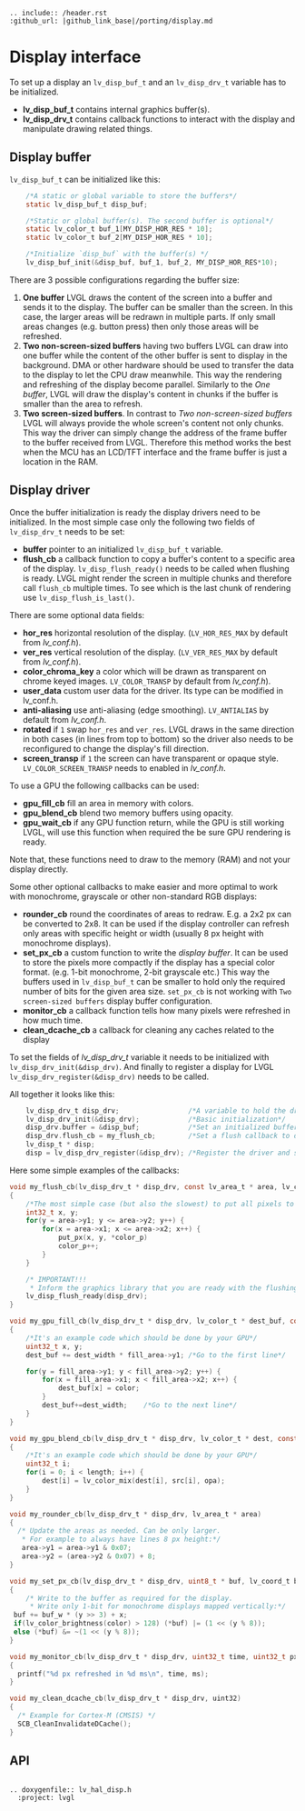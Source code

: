 ```eval_rst
.. include:: /header.rst 
:github_url: |github_link_base|/porting/display.md
```
# Display interface

To set up a display an `lv_disp_buf_t` and an `lv_disp_drv_t` variable has to be initialized.
- **lv_disp_buf_t** contains internal graphics buffer(s).
- **lv_disp_drv_t** contains callback functions to interact with the display and manipulate drawing related things.


## Display buffer

`lv_disp_buf_t` can be initialized like this:
```c
    /*A static or global variable to store the buffers*/
    static lv_disp_buf_t disp_buf;

    /*Static or global buffer(s). The second buffer is optional*/
    static lv_color_t buf_1[MY_DISP_HOR_RES * 10];
    static lv_color_t buf_2[MY_DISP_HOR_RES * 10];

    /*Initialize `disp_buf` with the buffer(s) */
    lv_disp_buf_init(&disp_buf, buf_1, buf_2, MY_DISP_HOR_RES*10);
```

There are 3 possible configurations regarding the buffer size:
1. **One buffer** LVGL draws the content of the screen into a buffer and sends it to the display.
The buffer can be smaller than the screen. In this case, the larger areas will be redrawn in multiple parts.
If only small areas changes (e.g. button press) then only those areas will be refreshed.
2. **Two non-screen-sized buffers** having two buffers LVGL can draw into one buffer while the content of the other buffer is sent to display in the background.
DMA or other hardware should be used to transfer the data to the display to let the CPU draw meanwhile.
This way the rendering and refreshing of the display become parallel.
Similarly to the *One buffer*, LVGL will draw the display's content in chunks if the buffer is smaller than the area to refresh.
3. **Two screen-sized buffers**.
In contrast to *Two non-screen-sized buffers* LVGL will always provide the whole screen's content not only chunks.
This way the driver can simply change the address of the frame buffer to the buffer received from LVGL.
Therefore this method works the best when the MCU has an LCD/TFT interface and the frame buffer is just a location in the RAM.


## Display driver

Once the buffer initialization is ready the display drivers need to be initialized. In the most simple case only the following two fields of `lv_disp_drv_t` needs to be set:
- **buffer** pointer to an initialized `lv_disp_buf_t` variable.
- **flush_cb** a callback function to copy a buffer's content to a specific area of the display. `lv_disp_flush_ready()` needs to be called when flushing is ready. LVGL might render the screen in multiple chunks and therefore call `flush_cb` multiple times. To see which is the last chunk of rendering use `lv_disp_flush_is_last()`.

There are some optional data fields:
- **hor_res** horizontal resolution of the display. (`LV_HOR_RES_MAX` by default from *lv_conf.h*).
- **ver_res** vertical resolution of the display. (`LV_VER_RES_MAX` by default from *lv_conf.h*).
- **color_chroma_key** a color which will be drawn as transparent on chrome keyed images. `LV_COLOR_TRANSP` by default from *lv_conf.h*).
- **user_data** custom user data for the driver. Its type can be modified in lv_conf.h.
- **anti-aliasing** use anti-aliasing (edge smoothing). `LV_ANTIALIAS` by default  from *lv_conf.h*.
- **rotated** if `1` swap `hor_res` and `ver_res`. LVGL draws in the same direction in both cases (in lines from top to bottom) so the driver also needs to be reconfigured to change the display's fill direction.
- **screen_transp** if `1` the screen can have transparent or opaque style. `LV_COLOR_SCREEN_TRANSP` needs to enabled in *lv_conf.h*.

To use a GPU the following callbacks can be used:
- **gpu_fill_cb** fill an area in memory with colors.
- **gpu_blend_cb** blend two memory buffers using opacity.
- **gpu_wait_cb** if any GPU function return, while the GPU is still working LVGL, will use this function when required the be sure GPU rendering is ready.

Note that, these functions need to draw to the memory (RAM) and not your display directly.

Some other optional callbacks to make easier and more optimal to work with monochrome, grayscale or other non-standard RGB displays:
- **rounder_cb** round the coordinates of areas to redraw. E.g. a 2x2 px can be converted to 2x8.
It can be used if the display controller can refresh only areas with specific height or width (usually 8 px height with monochrome displays).
- **set_px_cb** a custom function to write the *display buffer*.
It can be used to store the pixels more compactly if the display has a special color format. (e.g. 1-bit monochrome, 2-bit grayscale etc.)
This way the buffers used in `lv_disp_buf_t` can be smaller to hold only the required number of bits for the given area size. `set_px_cb` is not working with `Two screen-sized buffers` display buffer configuration.
- **monitor_cb** a callback function tells how many pixels were refreshed in how much time.
- **clean_dcache_cb** a callback for cleaning any caches related to the display

To set the fields of *lv_disp_drv_t* variable it needs to be initialized with `lv_disp_drv_init(&disp_drv)`.
And finally to register a display for LVGL `lv_disp_drv_register(&disp_drv)` needs to be called.

All together it looks like this:
```c
    lv_disp_drv_t disp_drv;                 /*A variable to hold the drivers. Can be local variable*/
    lv_disp_drv_init(&disp_drv);            /*Basic initialization*/
    disp_drv.buffer = &disp_buf;            /*Set an initialized buffer*/
    disp_drv.flush_cb = my_flush_cb;        /*Set a flush callback to draw to the display*/
    lv_disp_t * disp;
    disp = lv_disp_drv_register(&disp_drv); /*Register the driver and save the created display objects*/
```

Here some simple examples of the callbacks:
```c
void my_flush_cb(lv_disp_drv_t * disp_drv, const lv_area_t * area, lv_color_t * color_p)
{
    /*The most simple case (but also the slowest) to put all pixels to the screen one-by-one*/
    int32_t x, y;
    for(y = area->y1; y <= area->y2; y++) {
        for(x = area->x1; x <= area->x2; x++) {
            put_px(x, y, *color_p)
            color_p++;
        }
    }

    /* IMPORTANT!!!
     * Inform the graphics library that you are ready with the flushing*/
    lv_disp_flush_ready(disp_drv);
}

void my_gpu_fill_cb(lv_disp_drv_t * disp_drv, lv_color_t * dest_buf, const lv_area_t * dest_area, const lv_area_t * fill_area, lv_color_t color);
{
    /*It's an example code which should be done by your GPU*/
    uint32_t x, y;
    dest_buf += dest_width * fill_area->y1; /*Go to the first line*/

    for(y = fill_area->y1; y < fill_area->y2; y++) {
        for(x = fill_area->x1; x < fill_area->x2; x++) {
            dest_buf[x] = color;
        }
        dest_buf+=dest_width;    /*Go to the next line*/
    }
}

void my_gpu_blend_cb(lv_disp_drv_t * disp_drv, lv_color_t * dest, const lv_color_t * src, uint32_t length, lv_opa_t opa)
{
    /*It's an example code which should be done by your GPU*/
    uint32_t i;
    for(i = 0; i < length; i++) {
        dest[i] = lv_color_mix(dest[i], src[i], opa);
    }
}

void my_rounder_cb(lv_disp_drv_t * disp_drv, lv_area_t * area)
{
  /* Update the areas as needed. Can be only larger.
   * For example to always have lines 8 px height:*/
   area->y1 = area->y1 & 0x07;
   area->y2 = (area->y2 & 0x07) + 8;
}

void my_set_px_cb(lv_disp_drv_t * disp_drv, uint8_t * buf, lv_coord_t buf_w, lv_coord_t x, lv_coord_t y, lv_color_t color, lv_opa_t opa)
{
    /* Write to the buffer as required for the display.
     * Write only 1-bit for monochrome displays mapped vertically:*/
 buf += buf_w * (y >> 3) + x;
 if(lv_color_brightness(color) > 128) (*buf) |= (1 << (y % 8));
 else (*buf) &= ~(1 << (y % 8));
}

void my_monitor_cb(lv_disp_drv_t * disp_drv, uint32_t time, uint32_t px)
{
  printf("%d px refreshed in %d ms\n", time, ms);
}

void my_clean_dcache_cb(lv_disp_drv_t * disp_drv, uint32)
{
  /* Example for Cortex-M (CMSIS) */
  SCB_CleanInvalidateDCache();
}
```

## API

```eval_rst

.. doxygenfile:: lv_hal_disp.h
  :project: lvgl

```
